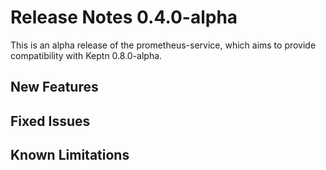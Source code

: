 # Release Notes 0.4.0-alpha

This is an alpha release of the prometheus-service, which aims to provide compatibility with Keptn 0.8.0-alpha.

## New Features

## Fixed Issues

## Known Limitations
